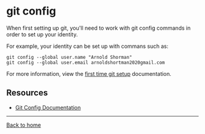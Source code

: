 # git config

When first setting up git, you'll need to work with git config commands in order to set up your identity.

For example, your identity can be set up with commans such as:

```
git config --global user.name "Arnold Shorman"
git config --global user.email arnoldshortman2020gmail.com
```

For more information, view the [first time git setup](https//git-scm.com/book/en/v2/Getting-Started-First-Time-Git-Setup) documentation.

## Resources

- [Git Config Documentation](https://git-scm/docs/git-config)

---

[Back to home](../README.md)
